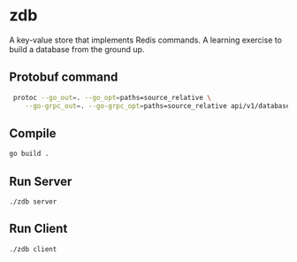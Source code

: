 # zdb
A key-value store that implements Redis commands. A learning exercise to build a database from the ground up.

## Protobuf command
```bash
 protoc --go_out=. --go_opt=paths=source_relative \
    --go-grpc_out=. --go-grpc_opt=paths=source_relative api/v1/database.proto
```


## Compile
```bash
go build .
```

## Run Server
```shell
./zdb server
```

## Run Client
```shell
./zdb client
```

